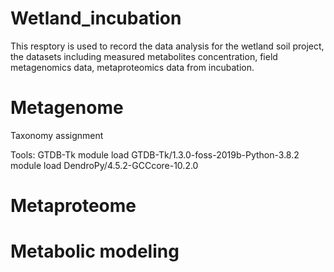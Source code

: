 # Wetland_incubation
This resptory is used to record the data analysis for the wetland soil project, the datasets including measured metabolites concentration, field metagenomics data, metaproteomics data from incubation.

# Metagenome

Taxonomy assignment

Tools: GTDB-Tk
module load GTDB-Tk/1.3.0-foss-2019b-Python-3.8.2
module load DendroPy/4.5.2-GCCcore-10.2.0


# Metaproteome

# Metabolic modeling

